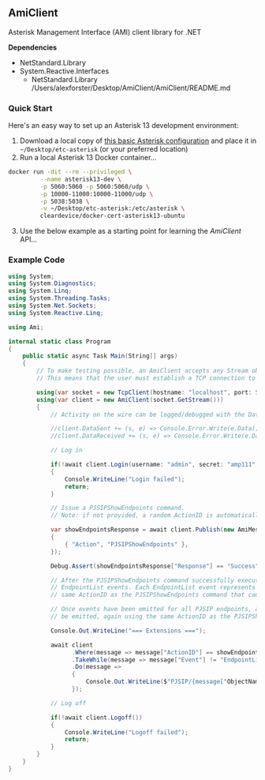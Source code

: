 ## AmiClient

Asterisk Management Interface (AMI) client library for .NET

**Dependencies**

 * NetStandard.Library
 * System.Reactive.Interfaces
    * NetStandard.Library
/Users/alexforster/Desktop/AmiClient/AmiClient/README.md
### Quick Start

Here's an easy way to set up an Asterisk 13 development environment:

 1. Download a local copy of [this basic Asterisk configuration](https://github.com/asterisk/asterisk/tree/13/configs/basic-pbx) and place it in `~/Desktop/etc-asterisk` (or your preferred location)
 2. Run a local Asterisk 13 Docker container...

  ```bash
docker run -dit --rm --privileged \
           --name asterisk13-dev \
           -p 5060:5060 -p 5060:5060/udp \
           -p 10000-11000:10000-11000/udp \
           -p 5038:5038 \
           -v ~/Desktop/etc-asterisk:/etc/asterisk \
           cleardevice/docker-cert-asterisk13-ubuntu
```

 3. Use the below example as a starting point for learning the *AmiClient* API...

### Example Code

```csharp
using System;
using System.Diagnostics;
using System.Linq;
using System.Threading.Tasks;
using System.Net.Sockets;
using System.Reactive.Linq;

using Ami;

internal static class Program
{
    public static async Task Main(String[] args)
    {
        // To make testing possible, an AmiClient accepts any Stream object that is readable and writable.
        // This means that the user must establish a TCP connection to the Asterisk AMI server separately.

        using(var socket = new TcpClient(hostname: "localhost", port: 5038))
        using(var client = new AmiClient(socket.GetStream()))
        {
            // Activity on the wire can be logged/debugged with the DataSent and DataReceived events

            //client.DataSent += (s, e) => Console.Error.Write(e.Data);
            //client.DataReceived += (s, e) => Console.Error.Write(e.Data);

            // Log in

            if(!await client.Login(username: "admin", secret: "amp111", md5: true))
            {
                Console.WriteLine("Login failed");
                return;
            }

            // Issue a PJSIPShowEndpoints command.
            // Note: if not provided, a random ActionID is automatically generated.

            var showEndpointsResponse = await client.Publish(new AmiMessage
            {
                { "Action", "PJSIPShowEndpoints" },
            });

            Debug.Assert(showEndpointsResponse["Response"] == "Success");

            // After the PJSIPShowEndpoints command successfully executes, Asterisk will begin emitting
            // EndpointList events. Each EndpointList event represents a single PJSIP endpoint, and uses the
            // same ActionID as the PJSIPShowEndpoints command that caused it.

            // Once events have been emitted for all PJSIP endpoints, an EndpointListComplete event will
            // be emitted, again using the same ActionID as the PJSIPShowEndpoints command that caused it.

            Console.Out.WriteLine("=== Extensions ===");

            await client
                  .Where(message => message["ActionID"] == showEndpointsResponse["ActionID"])
                  .TakeWhile(message => message["Event"] != "EndpointListComplete")
                  .Do(message =>
                  {
                      Console.Out.WriteLine($"PJSIP/{message["ObjectName"]} ({message["DeviceState"]})");
                  });

            // Log off

            if(!await client.Logoff())
            {
                Console.WriteLine("Logoff failed");
                return;
            }
        }
    }
}
```
